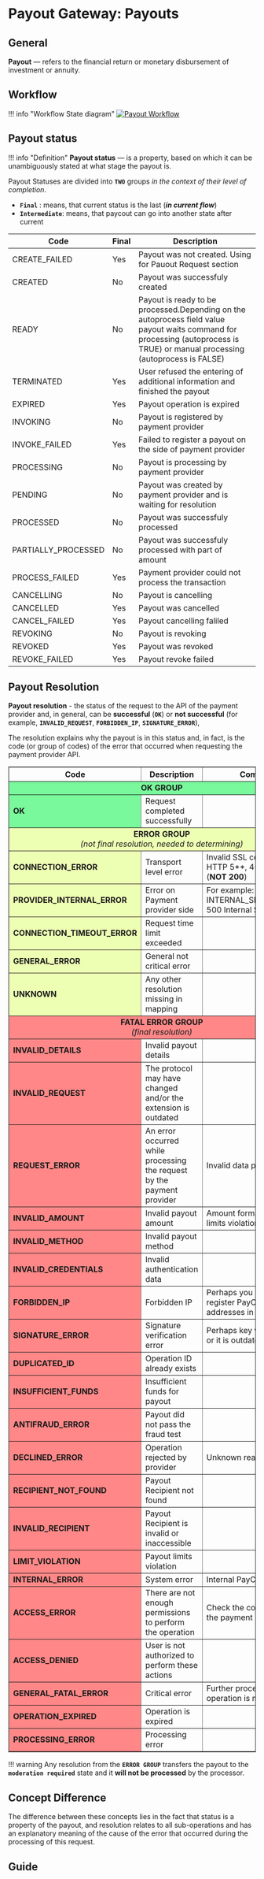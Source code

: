 # Payout Gateway: Payouts

## General

**Payout** — refers to the financial return or monetary disbursement of investment or annuity.


## Workflow

!!! info "Workflow State diagram"
    [![Payout Workflow](images/payout_state_diagram.png)](images/payout_state_diagram.png)

   


## Payout status

!!! info "Definition"
    **Payout status** —  is a property, based on which it can be unambiguously stated at what stage the payout is. 

Payout Statuses are divided into **`TWO`** groups _in the context of their level of completion_.

- **`Final`** : means, that current status is the last (**_in current flow_**)
- **`Intermediate`**: means, that paycout can go into another state after current

|Code|Final|Description|
| --- | --- | --- |
|CREATE_FAILED|Yes|Payout was not created. Using for Pauout Request section|
|CREATED|No|Payout was successfuly created|
|READY|No|Payout is ready to be processed.Depending on the autoprocess field value payout waits command for processing (autoprocess is  TRUE) or manual processing (autoprocess is  FALSE)|
|TERMINATED|Yes|User refused the entering of additional information and finished the payout|
|EXPIRED|Yes|Payout operation is expired|
|INVOKING|No|Payout is registered by payment provider|
|INVOKE_FAILED|Yes|Failed to register a payout on the side of payment provider|
|PROCESSING|No|Payout is processing by payment provider|
|PENDING|No|Payout was created by payment provider and is waiting for resolution|
|PROCESSED|No|Payout was successfuly processed|
|PARTIALLY_PROCESSED|No|Payout was successfuly processed with part of amount|
|PROCESS_FAILED|Yes|Payment provider could not process the transaction|
|CANCELLING|No|Payout is cancelling|
|CANCELLED|Yes|Payout was cancelled|
|CANCEL_FAILED|Yes|Payout cancelling faliled|
|REVOKING|No|Payout is revoking|
|REVOKED|Yes|Payout was revoked|
|REVOKE_FAILED|Yes|Payout revoke failed|





## Payout Resolution


**Payout resolution** - the status of the request to the API of the payment provider and, in general, can be **successful** (**`OK`**) or **not successful** (for example, **`INVALID_REQUEST`**, **`FORBIDDEN_IP`**, **`SIGNATURE_ERROR`**), 
    

The resolution explains why the payout is in this status and, in fact, is the code (or group of codes) of the error that occurred when requesting the payment provider API.








<table border="1px">

<tr><th><b>Code</b></th><th><b>Description</b></th><th><b>Comment</b></th></tr>

<tr ><td style="background-color:#79f99b;text-align: center;" colspan=3 ><b>OK GROUP</b></td></tr>
<tr ><td style="background-color:#79f99b"><b>OK</b></td><td>Request completed successfully</td><td></td></tr>


<tr ><td style="background-color:#edffb3; text-align: center;" colspan=3 ><b>ERROR GROUP</b><br><i> (not final resolution, needed to determining)</i></td></tr>
<tr ><td style="background-color:#edffb3"><b>CONNECTION_ERROR</b></td><td>Transport level error</td><td>Invalid SSL certificate, HTTP 5**, 4**, 3** <br>(<b>NOT 200</b>)</td></tr>
<tr ><td style="background-color:#edffb3"><b>PROVIDER_INTERNAL_ERROR</b></td><td>Error on Payment provider side</td><td>For example: INTERNAL_SERVER_ERROR, 500 Internal Server Error</td></tr>
<tr ><td style="background-color:#edffb3"><b>CONNECTION_TIMEOUT_ERROR</b></td><td>Request time limit exceeded</td><td></td></tr>
<tr ><td style="background-color:#edffb3"><b>GENERAL_ERROR</b></td><td>General not critical error</td><td></td></tr>
<tr ><td style="background-color:#edffb3"><b>UNKNOWN</b></td><td>Any other resolution missing in mapping</td><td></td></tr>

<tr ><td style="background-color:#ff8787; text-align: center;" colspan=3><b>FATAL ERROR GROUP</b><br><i> (final resolution)</i></td></tr>
<tr ><td style="background-color:#ff8787"><b>INVALID_DETAILS</b></td><td>Invalid payout details</td><td></td></tr>
<tr ><td style="background-color:#ff8787"><b>INVALID_REQUEST</b></td><td>The protocol may have changed and/or the extension is outdated</td><td></td></tr>
<tr ><td style="background-color:#ff8787"><b>REQUEST_ERROR</b></td><td>An error occurred while processing the request by the payment provider</td><td> Invalid data passed</td></tr>
<tr ><td style="background-color:#ff8787"><b>INVALID_AMOUNT</b></td><td>Invalid payout amount</td><td>Amount format or route limits violation</td></tr>
<tr ><td style="background-color:#ff8787"><b>INVALID_METHOD</b></td><td>Invalid payout method</td><td></td></tr>
<tr ><td style="background-color:#ff8787"><b>INVALID_CREDENTIALS</b></td><td>Invalid authentication data</td><td></td></tr>
<tr ><td style="background-color:#ff8787"><b>FORBIDDEN_IP</b></td><td>Forbidden IP</td><td> Perhaps you did not register PayCore.io IP addresses in Whitelist</td></tr>
<tr ><td style="background-color:#ff8787"><b>SIGNATURE_ERROR</b></td><td>Signature verification error</td><td>Perhaps key was changed or it is outdated </td></tr>
<tr ><td style="background-color:#ff8787"><b>DUPLICATED_ID</b></td><td>Operation ID already exists</td><td></td></tr>
<tr ><td style="background-color:#ff8787"><b>INSUFFICIENT_FUNDS</b></td><td>Insufficient funds for payout</td><td></td></tr>
<tr ><td style="background-color:#ff8787"><b>ANTIFRAUD_ERROR</b></td><td>Payout did not pass the fraud test</td><td></td></tr>
<tr ><td style="background-color:#ff8787"><b>DECLINED_ERROR</b></td><td>Operation rejected by provider</td><td>Unknown reason</td></tr>
<tr ><td style="background-color:#ff8787"><b>RECIPIENT_NOT_FOUND</b></td><td>Payout Recipient not found</td><td></td></tr>
<tr ><td style="background-color:#ff8787"><b>INVALID_RECIPIENT</b></td><td>Payout Recipient is  invalid or inaccessible</td><td></td></tr>
<tr ><td style="background-color:#ff8787"><b>LIMIT_VIOLATION</b></td><td>Payout limits violation</td><td></td></tr>
<tr ><td style="background-color:#ff8787"><b>INTERNAL_ERROR</b></td><td>System error</td><td>Internal PayCore.io error</td></tr>
<tr ><td style="background-color:#ff8787"><b>ACCESS_ERROR</b></td><td>There are not enough permissions to perform the operation</td><td>Check the configuration in the payment provider</td></tr>
<tr ><td style="background-color:#ff8787"><b>ACCESS_DENIED</b></td><td>User is not authorized to perform these actions</td><td></td></tr>
<tr ><td style="background-color:#ff8787"><b>GENERAL_FATAL_ERROR</b></td><td>Critical error</td><td>Further processing of the operation is meaningless</td></tr>
<tr ><td style="background-color:#ff8787"><b>OPERATION_EXPIRED</b></td><td>Operation is expired</td><td></td></tr>
<tr ><td style="background-color:#ff8787"><b>PROCESSING_ERROR</b></td><td>Processing error</td><td></td></tr>


</table>


!!! warning
    Any resolution from the **`ERROR GROUP`** transfers the payout to the **`moderation required`** state and it **will not be processed** by the processor.

##  Concept Difference

The difference between these concepts lies in the fact that status is a property of the payout, and resolution relates to all sub-operations and has an explanatory meaning of the cause of the error that occurred during the processing of this request.


## Guide
